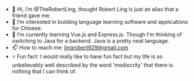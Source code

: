 - 👋 Hi, I’m @TheRobertLing, thought Robert Ling is just an alias that a friend gave me.
- 👀 I’m interested in building language learning software and applications for Chinese. 
- 🌱 I’m currently learning Vue.js and Express.js. Though I'm thinking of switching to Java for a backend. Java is a pretty neat language.
- 📫 How to reach me: lingrobert929@gmail.com
- ⚡ Fun fact: I would really like to have fun fact but my life is so unbelievably well described by the word 'mediocrity' that there is nothing that I can think of.

<!---
TheRobertLing/TheRobertLing is a ✨ special ✨ repository because its `README.md` (this file) appears on your GitHub profile.
You can click the Preview link to take a look at your changes.
--->
